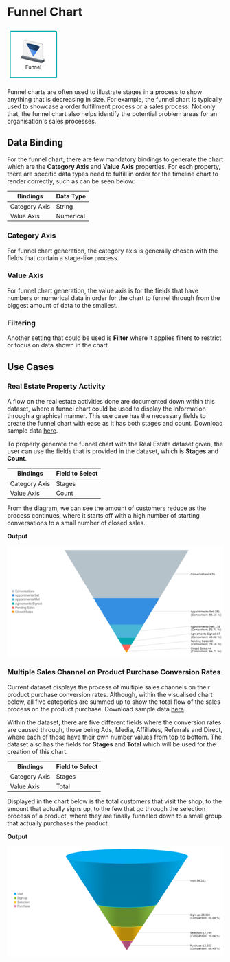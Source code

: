 # Funnel Chart
 
![Funnel](./images/funnel-chart/funnel.PNG)

Funnel charts are often used to illustrate stages in a process to show anything that is decreasing in size. For example, the funnel chart is typically used to showcase a order fulfillment process or a sales process. Not only that, the funnel chart also helps identify the potential problem areas for an organisation's sales processes.

## Data Binding

For the funnel chart, there are few mandatory bindings to generate the chart which are the **Category Axis** and **Value Axis** properties. For each property, there are specific data types need to fulfill in order for the timeline chart to render correctly, such as can be seen below:

|Bindings|Data Type|
|---|---|
|Category Axis|String|
|Value Axis|Numerical|

### Category Axis

For funnel chart generation, the category axis is generally chosen with the fields that contain a stage-like process.

### Value Axis

For funnel chart generation, the value axis is for the fields that have numbers or numerical data in order for the chart to funnel through from the biggest amount of data to the smallest.

### Filtering

Another setting that could be used is **Filter** where it applies filters to restrict or focus on data shown in the chart.

## Use Cases
### Real Estate Property Activity
A flow on the real estate activities done are documented down within this dataset, where a funnel chart could be used to display the information through a graphical manner. This use case has the necessary fields to create the funnel chart with ease as it has both stages and count. Download sample data [here](./sample-data/funnel-chart/real-estate.xlsx).

To properly generate the funnel chart with the Real Estate dataset given, the user can use the fields that is provided in the dataset, which is **Stages** and **Count**. 

|Bindings|Field to Select|
|---|---|
|Category Axis|Stages|
|Value Axis|Count|

From the diagram, we can see the amount of customers reduce as the process continues, where it starts off with a high number of starting conversations to a small number of closed sales. 

**Output**

![Real Estate Property](./images/funnel-chart/output-1.PNG)

### Multiple Sales Channel on Product Purchase Conversion Rates
Current dataset displays the process of multiple sales channels on their product purchase conversion rates.  Although, within the visualised chart below, all five categories are summed up to show the total flow of the sales process on the product purchase. Download sample data [here](./sample-data/timeline-chart/sales-channel-dataset-conversion-rate.csv).

Within the dataset, there are five different fields where the conversion rates are caused through, those being Ads, Media, Affiliates, Referrals and Direct, where each of those have their own number values from top to bottom. The dataset also has the fields for **Stages** and **Total** which will be used for the creation of this chart.

|Bindings|Field to Select|
|---|---|
|Category Axis|Stages|
|Value Axis|Total|

Displayed in the chart below is the total customers that visit the shop, to the amount that actually signs up, to the few that go through the selection process of a product, where they are finally funneled down to a small group that actually purchases the product.

**Output**

![Product Purchase Conversion Rates](./images/funnel-chart/output-2.PNG)

